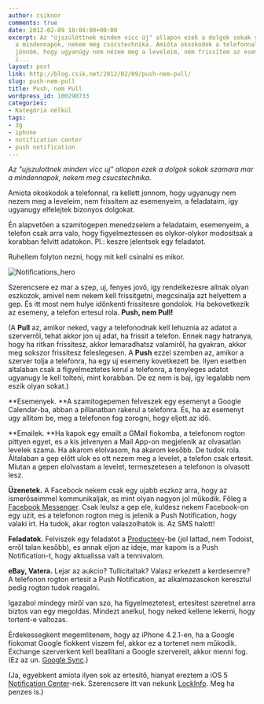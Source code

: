 ```yaml
---
author: csiknor
comments: true
date: 2012-02-09 18:04:00+00:00
excerpt: Az "újszülöttnek minden vicc új" allapon ezek a dolgok sokak számára már
  a mindennapok, nekem még csúcstechnika. Amióta okoskodok a telefonnal, rá kellett
  jönnöm, hogy ugyanúgy nem nézem meg a leveleim, nem frissítem az eseményeim, a feladataim,
  í...
layout: post
link: http://blog.csik.net/2012/02/09/push-nem-pull/
slug: push-nem-pull
title: Push, nem Pull
wordpress_id: 100290733
categories:
- Kategória nélkül
tags:
- 3g
- iphone
- notification center
- push notification
---
```


_Az "ujszulottnek minden vicc uj" allapon ezek a dolgok sokak szamara mar a mindennapok, nekem meg csucstechnika._

Amiota okoskodok a telefonnal, ra kellett jonnom, hogy ugyanugy nem nezem meg a leveleim, nem frissitem az esemenyeim, a feladataim, igy ugyanugy elfelejtek bizonyos dolgokat.

Én alapvetően a szamitogepen menedzselem a feladataim, esemenyeim, a telefon csak arra valo, hogy figyelmeztessen es olykor-olykor modositsak a korabban felvitt adatokon. Pl.: keszre jelentsek egy feladatot.

Ruhellem folyton nezni, hogy mit kell csinalni es mikor.

![Notifications_hero](http://csiknet.files.wordpress.com/2012/02/notifications_hero-scaled500.jpg)

Szerencsere ez mar a szep, uj, fenyes jovő, igy rendelkezesre allnak olyan eszkozok, amivel nem nekem kell frissitgetni, megcsinalja azt helyettem a gep. És itt most nem hulye időnkenti frissitesre gondolok. Ha bekovetkezik az esemeny, a telefon ertesul rola. **Push, nem Pull!**

(A **Pull** az, amikor neked, vagy a telefonodnak kell lehuznia az adatot a szerverről, tehat akkor jon uj adat, ha frissit a telefon. Ennek nagy hatranya, hogy ha ritkan frissitesz, akkor lemaradhatsz valamiről, ha gyakran, akkor meg sokszor frissitesz feleslegesen. A **Push** ezzel szemben az, amikor a szerver tolja a telefonra, ha egy uj esemeny kovetkezett be. Ilyen esetben altalaban csak a figyelmeztetes kerul a telefonra, a tenyleges adatot ugyanugy le kell tolteni, mint korabban. De ez nem is baj, igy legalabb nem eszik olyan sokat.)

**Esemenyek. **A szamitogepemen felveszek egy esemenyt a Google Calendar-ba, abban a pillanatban rakerul a telefonra. És, ha az esemenyt ugy allitom be, meg a telefonon fog zorogni, hogy eljott az idő.

**Emailek. **Ha kapok egy emailt a GMail fiokomba, a telefonom rogton pittyen egyet, es a kis jelvenyen a Mail App-on megjelenik az olvasatlan levelek szama. Ha akarom elolvasom, ha akarom kesőbb. De tudok rola. Általaban a gep előtt ulok es ott nezem meg a levelet, a telefon csak ertesit. Miutan a gepen elolvastam a levelet, termeszetesen a telefonon is olvasott lesz.

**Üzenetek.** A Facebook nekem csak egy ujabb eszkoz arra, hogy az ismerőseimmel kommunikaljak, es mint olyan nagyon jol műkodik. Főleg a [Facebook Messenger](https://www.facebook.com/mobile/messenger). Csak leulsz a gep ele, kuldesz nekem Facebook-on egy uzit, es a telefonon rogton meg is jelenik a Push Notification, hogy valaki irt. Ha tudok, akar rogton valaszolhatok is. Az SMS halott!

**Feladatok.** Felviszek egy feladatot a [Producteev](http://www.producteev.com/)-be (jol lattad, nem Todoist, erről talan kesőbb), es annak eljon az ideje, mar kapom is a Push Notification-t, hogy aktualissa valt a tennivalom.

**eBay, Vatera.** Lejar az aukcio? Tullicitaltak? Valasz erkezett a kerdesemre? A telefonon rogton ertesit a Push Notification, az alkalmazasokon keresztul pedig rogton tudok reagalni.

Igazabol mindegy miről van szo, ha figyelmeztetest, ertesitest szeretnel arra biztos van egy megoldas. Mindezt anelkul, hogy neked kellene lekerni, hogy tortent-e valtozas.

Érdekessegkent megemlitenem, hogy az iPhone 4.2.1-en, ha a Google fiokomat Google fiokkent viszem fel, akkor ez a tortenet nem műkodik. Exchange szerverkent kell beallitani a Google szervereit, akkor menni fog. (Ez az un. [Google Sync](http://support.google.com/mobile/bin/answer.py?hl=en&topic=14252&hlrm=hu&answer=138740).)

(Ja, egyebkent amiota ilyen sok az ertesitő, hianyat ereztem a iOS 5 [Notification Center](http://www.apple.com/iphone/features/notification-center.html)-nek. Szerencsere itt van nekunk [LockInfo](http://www.lockinfo.net/). Meg ha penzes is.)
